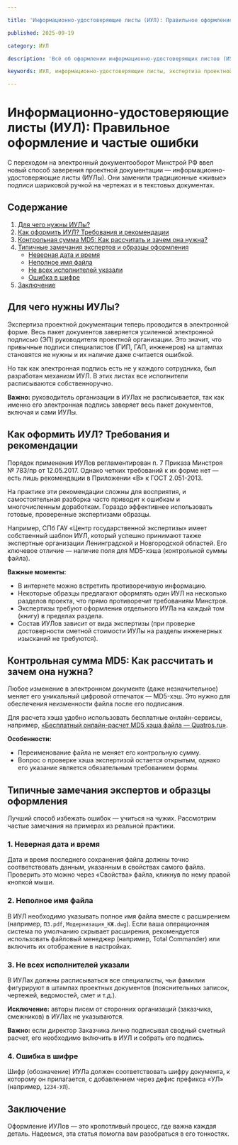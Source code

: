 ```yaml
---

title: 'Информационно-удостоверяющие листы (ИУЛ): Правильное оформление и частые ошибки'

published: 2025-09-19

category: ИУЛ

description: 'Всё об оформлении информационно-удостоверяющих листов (ИУЛ): требования Минстроя, пошаговое заполнение, расчёт MD5-хэша и разбор частых ошибок. Практическое руководство для проектировщиков.'

keywords: ИУЛ, информационно-удостоверяющие листы, экспертиза проектной документации, Минстрой, ГОСТ 2.051-2013, MD5-хэш, контрольная сумма, электронная подпись, оформление ИУЛ

---
```


# Информационно-удостоверяющие листы (ИУЛ): Правильное оформление и частые ошибки

С переходом на электронный документооборот Минстрой РФ ввел новый способ заверения проектной документации — информационно-удостоверяющие листы (ИУЛы). Они заменили традиционные «живые» подписи шариковой ручкой на чертежах и в текстовых документах.

## Содержание
1. [Для чего нужны ИУЛы?](#section1)
2. [Как оформить ИУЛ? Требования и рекомендации](#section2)
3. [Контрольная сумма MD5: Как рассчитать и зачем она нужна?](#section3)
4. [Типичные замечания экспертов и образцы оформления](#section4)
    - [Неверная дата и время](#section4-1)
    - [Неполное имя файла](#section4-2)
    - [Не всех исполнителей указали](#section4-3)
    - [Ошибка в шифре](#section4-4)
5. [Заключение](#section5)

<a id="section1"></a>
## Для чего нужны ИУЛы?

Экспертиза проектной документации теперь проводится в электронной форме. Весь пакет документов заверяется усиленной электронной подписью (ЭП) руководителя проектной организации. Это значит, что привычные подписи специалистов (ГИП, ГАП, инженеров) на штампах становятся не нужны и их наличие даже считается ошибкой.

Но так как электронная подпись есть не у каждого сотрудника, был разработан механизм ИУЛ. В этих листах все исполнители расписываются собственноручно.

**Важно:** руководитель организации в ИУЛах не расписывается, так как именно его электронная подпись заверяет весь пакет документов, включая и сами ИУЛы.

<a id="section2"></a>
## Как оформить ИУЛ? Требования и рекомендации

Порядок применения ИУЛов регламентирован п. 7 Приказа Минстроя № 783/пр от 12.05.2017. Однако четких требований к их форме нет — есть лишь рекомендации в Приложении «В» к ГОСТ 2.051-2013.

На практике эти рекомендации сложны для восприятия, и самостоятельная разборка часто приводит к ошибкам и многочисленным доработкам. Гораздо эффективнее использовать готовые, проверенные экспертизами образцы.

Например, СПб ГАУ «Центр государственной экспертизы» имеет собственный шаблон ИУЛ, который успешно принимают также экспертные организации Ленинградской и Новгородской областей. Его ключевое отличие — наличие поля для MD5-хэша (контрольной суммы файла).

**Важные моменты:**

- В интернете можно встретить противоречивую информацию.
- Некоторые образцы предлагают оформлять один ИУЛ на несколько разделов проекта, что прямо противоречит требованиям Минстроя.
- Экспертизы требуют оформления отдельного ИУЛа на каждый том (книгу) в пределах раздела.
- Состав ИУЛов зависит от вида экспертизы (при проверке достоверности сметной стоимости ИУЛы на разделы инженерных изысканий не требуются).

<a id="section3"></a>
## Контрольная сумма MD5: Как рассчитать и зачем она нужна?

Любое изменение в электронном документе (даже незначительное) меняет его уникальный цифровой отпечаток — MD5-хэш. Это нужно для обеспечения неизменности файла после его подписания.

Для расчета хэша удобно использовать бесплатные онлайн-сервисы, например, [«Бесплатный онлайн-расчет MD5 хэша файла — Quatros.ru»](https://quatros.ru/).

**Особенности:**

- Переименование файла не меняет его контрольную сумму.
- Вопрос о проверке хэша экспертизой остается открытым, однако его указание является обязательным требованием формы.

<a id="section4"></a>
## Типичные замечания экспертов и образцы оформления

Лучший способ избежать ошибок — учиться на чужих. Рассмотрим частые замечания на примерах из реальной практики.

<a id="section4-1"></a>
### 1. Неверная дата и время

Дата и время последнего сохранения файла должны точно соответствовать данным, указанным в свойствах самого файла. Проверить это можно через «Свойства» файла, кликнув по нему правой кнопкой мыши.

<a id="section4-2"></a>
### 2. Неполное имя файла

В ИУЛ необходимо указывать полное имя файла вместе с расширением (например, `ПЗ.pdf`, `Модернизация_КЖ.dwg`). Если ваша операционная система по умолчанию скрывает расширения, рекомендуется использовать файловый менеджер (например, Total Commander) или включить их отображение в настройках.


<a id="section4-3"></a>
### 3. Не всех исполнителей указали

В ИУЛах должны расписываться все специалисты, чьи фамилии фигурируют в штампах проектных документов (пояснительных записок, чертежей, ведомостей, смет и т.д.).

**Исключение:** авторы писем от сторонних организаций (заказчика, смежников) в ИУЛах не указываются.

**Важно:** если директор Заказчика лично подписывал сводный сметный расчет, его необходимо включить в ИУЛ и собрать его подпись.

<a id="section4-4"></a>
### 4. Ошибка в шифре

Шифр (обозначение) ИУЛа должен соответствовать шифру документа, к которому он прилагается, с добавлением через дефис префикса «УЛ» (например, `1234-УЛ`).

<a id="section5"></a>
## Заключение

Оформление ИУЛов — это кропотливый процесс, где важна каждая деталь. Надеемся, эта статья помогла вам разобраться в его тонкостях.
